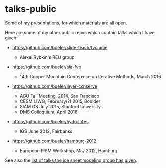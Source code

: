 talks-public
============

Some of my presentations, for which materials are all open.

Here are some of my other public repos which contain talks which I have given:

  * https://github.com/bueler/slide-teach/fvolume
      * Alexei Rybkin's REU group

  * https://github.com/bueler/sia-fve
      * 14th Copper Mountain Conference on Iterative Methods, March 2016

  * https://github.com/bueler/layer-conserve
      * AGU Fall Meeting, 2014, San Francisco
      * CESM LIWG, February(?) 2015, Boulder
      * SIAM GS July 2015, Stanford University
      * DMS Colloquium, April 2016

  * https://github.com/bueler/hydrolakes
      * IGS June 2012, Fairbanks

  * https://github.com/bueler/hamburg-2012
      * European PISM Workshop, May 2012, Hamburg

See also the [list of talks the ice sheet modeling group has given](http://pism.github.io/uaf-iceflow/).
